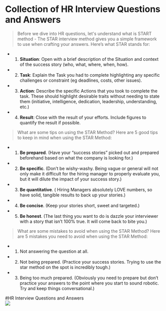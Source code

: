 # Collection of HR Interview Questions and Answers

> Before we dive into HR questions, let's understand what is START method -
The STAR interview method gives you a simple framework to use when crafting your answers.
Here’s what STAR stands for:
- 1. **Situation**: Open with a brief description of the Situation and context of the success story (who, what, where, when, how).
- 2. **Task**: Explain the Task you had to complete highlighting any specific challenges or constraint (eg deadlines, costs, other issues).
- 3. **Action**: Describe the specific Actions that you took to complete the task. These should highlight desirable traits without needing to state them (initiative, intelligence, dedication, leadership, understanding, etc.)
- 4. **Result**: Close with the result of your efforts. Include figures to quantify the result if possible.

> What are some tips on using the STAR Method?
Here are 5 good tips to keep in mind when using the STAR Method:
- 1. **Be prepared**. (Have your “success stories” picked out and prepared beforehand based on what the company is looking for.)
- 2. **Be specific**. (Don’t be wishy-washy. Being vague or general will not only make it difficult for the hiring manager to properly evaluate you, but it will dilute the impact of your success story.)
- 3. **Be quantitative**. ( Hiring Managers absolutely LOVE numbers, so have solid, tangible results to back up your stories.)
- 4. **Be concise**. (Keep your stories short, sweet and targeted.)
- 5. **Be honest**. (The last thing you want to do is dazzle your interviewer with a story that isn’t 100% true. It will come back to bite you.)

> What are some mistakes to avoid when using the STAR Method?
Here are 5 mistakes you need to avoid when using the STAR Method:
- 1. Not answering the question at all.
- 2. Not being prepared. (Practice your success stories. Trying to use the star method on the spot is incredibly tough.)
- 3. Being too much prepared. (Obviously you need to prepare but don’t practice your answers to the point where you start to sound robotic. Try and keep things conversational.)

#HR Interview Questions and Answers
<br/>
<img src="https://www.best-job-interview.com/images/Fotolia_62440832_XS.jpg" />
<br/>
## 
